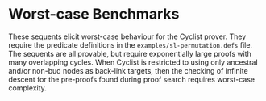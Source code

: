 # Worst-case Benchmarks

These sequents elicit worst-case behaviour for the Cyclist prover.
They require the predicate definitions in the `examples/sl-permutation.defs` file.
The sequents are all provable, but require exponentially large proofs with many overlapping cycles.
When Cyclist is restricted to using only ancestral and/or non-bud nodes as back-link targets, then the checking of infinite descent for the pre-proofs found during proof search requires worst-case complexity.

